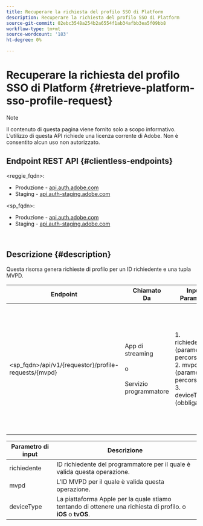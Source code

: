 ```yaml
---
title: Recuperare la richiesta del profilo SSO di Platform
description: Recuperare la richiesta del profilo SSO di Platform
source-git-commit: 02ebc3548a254b2a6554f1ab34afbb3ea5f09bb8
workflow-type: tm+mt
source-wordcount: '183'
ht-degree: 0%

---
```


# Recuperare la richiesta del profilo SSO di Platform {#retrieve-platform-sso-profile-request}

>[!NOTE]
>
>Il contenuto di questa pagina viene fornito solo a scopo informativo. L’utilizzo di questa API richiede una licenza corrente di Adobe. Non è consentito alcun uso non autorizzato.

## Endpoint REST API {#clientless-endpoints}

&lt;reggie_fqdn>:

* Produzione - [api.auth.adobe.com](http://api.auth.adobe.com/)
* Staging - [api.auth-staging.adobe.com](http://api.auth-staging.adobe.com/)

&lt;sp_fqdn>:

* Produzione - [api.auth.adobe.com](http://api.auth.adobe.com/)
* Staging - [api.auth-staging.adobe.com](http://api.auth-staging.adobe.com/)

</br>

## Descrizione {#description}

Questa risorsa genera richieste di profilo per un ID richiedente e una tupla MVPD.


| Endpoint | Chiamato  </br>Da | Input   </br>Parametri | HTTP  </br>Metodo | Risposta | HTTP  </br>Risposta |
| --- | --- | --- | --- | --- | --- |
| &lt;sp_fqdn>/api/v1/{requestor}/profile-requests/{mvpd} | App di streaming</br></br>o</br></br>Servizio programmatore | 1. richiedente (parametro percorso)</br>2. mvpd (parametro percorso)</br>3. deviceType (obbligatorio) | GET | Il Content-Type di risposta sarà application/octet-stream, poiché il payload effettivo è opaco per l’applicazione client.</br></br>La risposta deve essere inoltrata dall’applicazione alla piattaforma</br></br>Motore SSO per ottenere un SSO profilo. | 200 - Operazione completata   </br>400 - Richiesta non valida |


| Parametro di input | Descrizione |
| --------------- | -------------------------------------------------------------------------------------------------------- |
| richiedente | ID richiedente del programmatore per il quale è valida questa operazione. |
| mvpd | L&#39;ID MVPD per il quale è valida questa operazione. |
| deviceType | La piattaforma Apple per la quale stiamo tentando di ottenere una richiesta di profilo.  o **iOS** o **tvOS**. |
